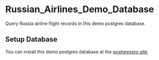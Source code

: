 # Russian_Airlines_Demo_Database
Query Russia airline flight records in this demo postgres database.

## Setup Database
You can install this demo postgres database at the [postgrespro site](https://postgrespro.com/docs/postgrespro/9.6/demodb-bookings).



